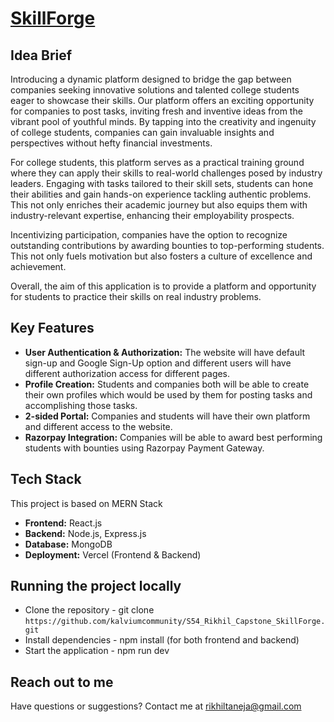 # [SkillForge](https://skillforge.rikhiltaneja.com/)

## Idea Brief

Introducing a dynamic platform designed to bridge the gap between companies seeking innovative solutions and talented college students eager to showcase their skills. Our platform offers an exciting opportunity for companies to post tasks, inviting fresh and inventive ideas from the vibrant pool of youthful minds. By tapping into the creativity and ingenuity of college students, companies can gain invaluable insights and perspectives without hefty financial investments.

For college students, this platform serves as a practical training ground where they can apply their skills to real-world challenges posed by industry leaders. Engaging with tasks tailored to their skill sets, students can hone their abilities and gain hands-on experience tackling authentic problems. This not only enriches their academic journey but also equips them with industry-relevant expertise, enhancing their employability prospects.

Incentivizing participation, companies have the option to recognize outstanding contributions by awarding bounties to top-performing students. This not only fuels motivation but also fosters a culture of excellence and achievement.

Overall, the aim of this application is to provide a platform and opportunity for students to practice their skills on real industry problems.

## Key Features

- **User Authentication & Authorization:** The website will have default sign-up and Google Sign-Up option and different users will have different authorization access for different pages.
- **Profile Creation:** Students and companies both will be able to create their own profiles which would be used by them for posting tasks and accomplishing those tasks.
- **2-sided Portal:** Companies and students will have their own platform and different access to the website.
- **Razorpay Integration:** Companies will be able to award best performing students with bounties using Razorpay Payment Gateway.

## Tech Stack

This project is based on MERN Stack

- **Frontend:** React.js
- **Backend:** Node.js, Express.js
- **Database:** MongoDB
- **Deployment:** Vercel (Frontend & Backend)


## Running the project locally

- Clone the repository -  git clone `https://github.com/kalviumcommunity/S54_Rikhil_Capstone_SkillForge.git`
- Install dependencies - npm install (for both frontend and backend)
- Start the application - npm run dev

## Reach out to me

Have questions or suggestions? Contact me at [rikhiltaneja@gmail.com](mailto:rikhiltaneja@gmail.com)


